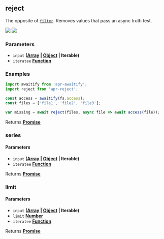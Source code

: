 <!-- Generated by documentation.js. Update this documentation by updating the source code. -->

## reject

<a id="reject"></a>
The opposite of [`filter`][1]. Removes values that pass an async truth test.

[![][3]][2] [![][4]][2]

### Parameters

- `input` **([Array][5] \| [Object][6] | Iterable)**
- `iteratee` **[Function][7]**

### Examples

```javascript
import awaitify from 'apr-awaitify';
import reject from 'apr-reject';

const access = awaitify(fs.access);
const files = ['file1', 'file2', 'file3'];

var missing = await reject(files, async file => await access(file));
```

Returns **[Promise][8]**

### series

#### Parameters

- `input` **([Array][5] \| [Object][6] | Iterable)**
- `iteratee` **[Function][7]**

Returns **[Promise][8]**

### limit

#### Parameters

- `input` **([Array][5] \| [Object][6] | Iterable)**
- `limit` **[Number][9]**
- `iteratee` **[Function][7]**

Returns **[Promise][8]**

[1]: #filter
[2]: https://www.npmjs.com/package/apr-reject
[3]: https://img.shields.io/npm/v/apr-reject.svg?style=flat-square
[4]: https://img.shields.io/npm/l/apr-reject.svg?style=flat-square
[5]: https://developer.mozilla.org/docs/Web/JavaScript/Reference/Global_Objects/Array
[6]: https://developer.mozilla.org/docs/Web/JavaScript/Reference/Global_Objects/Object
[7]: https://developer.mozilla.org/docs/Web/JavaScript/Reference/Statements/function
[8]: https://developer.mozilla.org/docs/Web/JavaScript/Reference/Global_Objects/Promise
[9]: https://developer.mozilla.org/docs/Web/JavaScript/Reference/Global_Objects/Number

